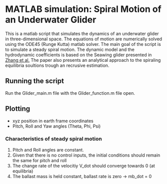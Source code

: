 # MATLAB simulation:  Spiral Motion of an Underwater Glider

This is a matlab script that simulates the dynamics of an underwater glider in three-dimensional space. The equations of motion are numerically solved using the ODE45 (Runge Kutta) matlab solver.
The main goal of the script is to simulate a steady spiral motion.
 The dynamic model and the hydrodynamic coefficients is based on the Seawing glider presented in [Zhang et al.](https://www.researchgate.net/publication/256817942_Spiraling_motion_of_underwater_gliders_Modeling_analysis_and_experimental_results) 
The paper also presents an analytical approach to the spiraling equilibria soultions trough an recrusive estimation. 

## Running the script
Run the Glider_main.m file with the Glider_function.m file open. 

## Plotting

* xyz position in earth frame coordinates
* Pitch, Roll and Yaw angles (Theta, Phi, Psi)

### Characteristics of steady spiral motion

1. Pitch and Roll angles are constant.
2. Given that there is no control inputs, the initial conditions should remain the same for pitch and roll 
3. The change rate of the velocitiy V_dot should converge towards 0 (at equilibria)
4. The ballast mass is held constant, ballast rate is zero -> mb_dot = 0

